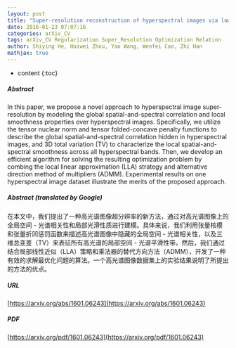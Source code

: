```yaml
---
layout: post
title: "Super-resolution reconstruction of hyperspectral images via low rank tensor modeling and total variation regularization"
date: 2016-01-23 07:07:16
categories: arXiv_CV
tags: arXiv_CV Regularization Super_Resolution Optimization Relation
author: Shiying He, Haiwei Zhou, Yao Wang, Wenfei Cao, Zhi Han
mathjax: true
---
```


* content
{:toc}

##### Abstract
In this paper, we propose a novel approach to hyperspectral image super-resolution by modeling the global spatial-and-spectral correlation and local smoothness properties over hyperspectral images. Specifically, we utilize the tensor nuclear norm and tensor folded-concave penalty functions to describe the global spatial-and-spectral correlation hidden in hyperspectral images, and 3D total variation (TV) to characterize the local spatial-and-spectral smoothness across all hyperspectral bands. Then, we develop an efficient algorithm for solving the resulting optimization problem by combing the local linear approximation (LLA) strategy and alternative direction method of multipliers (ADMM). Experimental results on one hyperspectral image dataset illustrate the merits of the proposed approach.

##### Abstract (translated by Google)
在本文中，我们提出了一种高光谱图像超分辨率的新方法，通过对高光谱图像上的全局空间 - 光谱相关性和局部光滑性质进行建模。具体来说，我们利用张量核模和张量折凹惩罚函数来描述高光谱图像中隐藏的全局空间 - 光谱相关性，以及三维总变差（TV）来表征所有高光谱的局部空间 - 光谱平滑性带。然后，我们通过结合局部线性近似（LLA）策略和乘法器的替代方向方法（ADMM），开发了一种有效的求解最优化问题的算法。一个高光谱图像数据集上的实验结果说明了所提出的方法的优点。

##### URL
[https://arxiv.org/abs/1601.06243](https://arxiv.org/abs/1601.06243)

##### PDF
[https://arxiv.org/pdf/1601.06243](https://arxiv.org/pdf/1601.06243)

